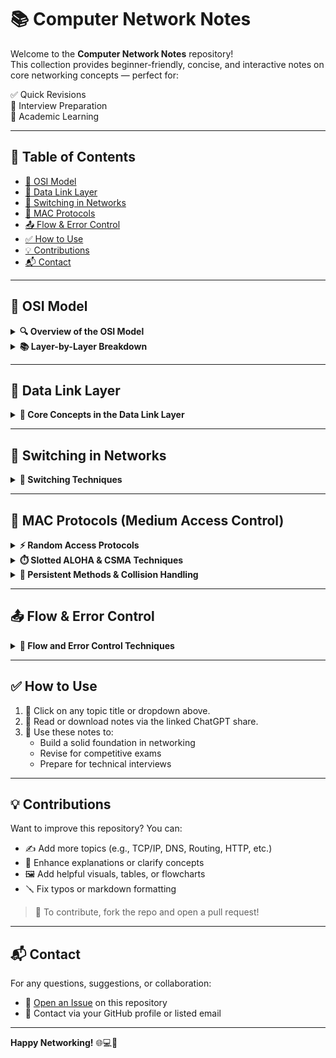 # 📚 Computer Network Notes

Welcome to the **Computer Network Notes** repository!  
This collection provides beginner-friendly, concise, and interactive notes on core networking concepts — perfect for:

✅ Quick Revisions  
💼 Interview Preparation  
📘 Academic Learning  

---

## 🧭 Table of Contents

- [🧱 OSI Model](#-osi-model)
- [🔗 Data Link Layer](#-data-link-layer)
- [🔀 Switching in Networks](#-switching-in-networks)
- [📡 MAC Protocols](#-mac-protocols-medium-access-control)
- [📤 Flow & Error Control](#-flow--error-control)
- [✅ How to Use](#-how-to-use)
- [💡 Contributions](#-contributions)
- [📬 Contact](#-contact)

---

## 🧱 OSI Model

<details>
<summary><strong>🔍 Overview of the OSI Model</strong></summary>

A high-level introduction to the 7-layer OSI architecture and its purpose in networking.  
🔗 [Read Notes](https://chatgpt.com/share/684d393e-67b8-800f-902d-b205af88b21c)

</details>

<details>
<summary><strong>📚 Layer-by-Layer Breakdown</strong></summary>

Detailed explanation of each OSI layer — from Physical to Application.  
🔗 [Read Notes](https://chatgpt.com/share/684d577d-9dd8-800f-b837-19d65861d6a1)

</details>

---

## 🔗 Data Link Layer

<details>
<summary><strong>🧠 Core Concepts in the Data Link Layer</strong></summary>

Includes framing, error detection techniques, flow control methods, and more.  
🔗 [Read Notes](https://chatgpt.com/share/684d5c69-ee40-800f-9aa1-1006d9ed6c54)

</details>

---

## 🔀 Switching in Networks

<details>
<summary><strong>🔁 Switching Techniques</strong></summary>

Understand circuit switching, packet switching, and message switching.  
🔗 [Read Notes](https://chatgpt.com/share/684d63de-68d4-800f-bc74-fa673a96de3b)

</details>

---

## 📡 MAC Protocols (Medium Access Control)

<details>
<summary><strong>⚡ Random Access Protocols</strong></summary>

ALOHA, CSMA, CSMA/CD, and CSMA/CA protocols explained in depth.  
🔗 [Read Notes](https://chatgpt.com/share/684d68e9-460c-800f-a1d7-bdb355687644)

</details>

<details>
<summary><strong>⏱️ Slotted ALOHA & CSMA Techniques</strong></summary>

Covers slotted ALOHA, different types of CSMA, and their applications.  
🔗 [Read Notes](https://chatgpt.com/share/684d772b-5374-800f-9a99-a243ad8b0cb7)

</details>

<details>
<summary><strong>📶 Persistent Methods & Collision Handling</strong></summary>

Learn how 1-persistent, p-persistent, and non-persistent CSMA work along with CSMA/CD and CSMA/CA.  
🔗 [Read Notes](https://chatgpt.com/share/684dae9f-46f4-800f-be4c-bd5cf72cb9c6)

</details>

---

## 📤 Flow & Error Control

<details>
<summary><strong>🔄 Flow and Error Control Techniques</strong></summary>

Understand Stop-and-Wait ARQ, error detection, retransmission strategies, and reliability mechanisms.  
🔗 [Read Notes](https://chatgpt.com/share/684dbccd-077c-800f-8190-7995bcfad984)

</details>

---

## ✅ How to Use

1. 📎 Click on any topic title or dropdown above.
2. 📖 Read or download notes via the linked ChatGPT share.
3. 🎯 Use these notes to:
   - Build a solid foundation in networking
   - Revise for competitive exams
   - Prepare for technical interviews

---

## 💡 Contributions

Want to improve this repository? You can:

- ✍️ Add more topics (e.g., TCP/IP, DNS, Routing, HTTP, etc.)
- 🧠 Enhance explanations or clarify concepts
- 🖼️ Add helpful visuals, tables, or flowcharts
- 🪛 Fix typos or markdown formatting

> 📌 To contribute, fork the repo and open a pull request!

---

## 📬 Contact

For any questions, suggestions, or collaboration:
- 💬 [Open an Issue](https://github.com/your-repo/issues) on this repository
- 📧 Contact via your GitHub profile or listed email

---

**Happy Networking!** 🌐💻🚀
